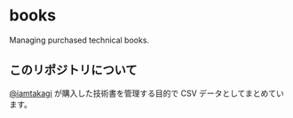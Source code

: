 # books
Managing purchased technical books.

## このリポジトリについて
[@iamtakagi](https://gtihub.com/iamtakagi) が購入した技術書を管理する目的で CSV データとしてまとめています。